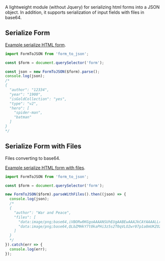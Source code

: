 A lightweight module (without Jquery) for serializing html forms into a JSON object.
In addition, it supports serialization of input fields with files in base64.

## Serialize Form

[Example serialize HTML form](https://codepen.io/dm-kamaev/pen/MWEwJRg?editors=1011).


```js
import FormToJSON from 'form_to_json';

const $form = document.querySelector('form');

const json = new FormToJSON($form).parse();
console.log(json);
/*
{
  "author": "12334",
  "year": "1900",
  "isGoldCollection": "yes",
  "type": "v2",
  "hero": [
    "spider-man",
    "batman"
  ]
}
*/
```

## Serialize Form with Files

Files converting to base64.

[Example serialize HTML form with files](https://codepen.io/dm-kamaev/pen/qBPdraX?editors=1111).

```js
import FormToJSON from 'form_to_json';

const $form = document.querySelector('form');

new FormToJSON($form).parseWithFiles().then((json) => {
  console.log(json);
  /*
  {
    "author": "War and Peace",
    "files": [
      "data:image/png;base64,iVBORw0KGgoAAAANSUhEUgAABEwAAAJkCAYAAAALLrTbAA...."
      "data:image/png;base64,QLbZMHkY7t0kaPHi3z5s2T0qVLO2wr07p1a8mUKZO21mNf...."
    ]
  }
  */
}).catch(err => {
  console.log(err);
});
```